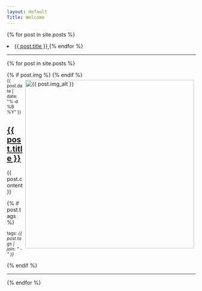 ```yaml
---
layout: default
Title: Welcome
---
```

<ul>

</ul>

{% for post in site.posts %}
<li>
      <a href="{{ site.path }}{{ post.url }}">
        {{ post.title }}
      </a>
{% endfor %}

<hr/>

{% for post in site.posts %}
  <article class='post'>
    {% if post.img %}
      <a href="{{ post.img_src }}">
        <img src="{{ post.img }}" alt="{{ post.img_alt }}" style="float:right;width:450px;padding:5px;" />
      </a>
    {% endif %}
    <div class="post-date"><small>{{ post.date | date: "%-d %B %Y" }}</small></div>
    <h1 class='post-title'>
      <a href="{{ site.path }}{{ post.url }}">
        {{ post.title }}
      </a>
    </h1>
    {{ post.content }}
  </article>

{% if post.tags %}
<p><small>tags: <em>{{ post.tags | join: "</em> - <em>" }}</em></small></p>
{% endif %}

<hr/>
{% endfor %}

